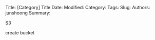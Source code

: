 Title: [Category] Title
Date:
Modified:
Category:
Tags:
Slug:
Authors: junshoong
Summary:

S3

create bucket

